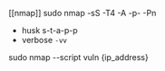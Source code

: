 [[nmap]]
sudo nmap -sS -T4 -A -p- -Pn    
- husk s-t-a-p-p
- verbose `-vv`

sudo nmap --script vuln {ip_address}
